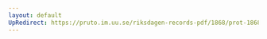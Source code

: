 ```yaml
---
layout: default
UpRedirect: https://pruto.im.uu.se/riksdagen-records-pdf/1868/prot-1868--ak--201/prot-1868--ak--201_002.pdf
---
```

